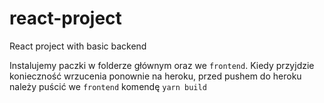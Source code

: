 # react-project
React project with basic backend

Instalujemy paczki w folderze głównym oraz we `frontend`. Kiedy przyjdzie konieczność wrzucenia ponownie na heroku, przed pushem do heroku należy puścić we `frontend` komendę `yarn build`
